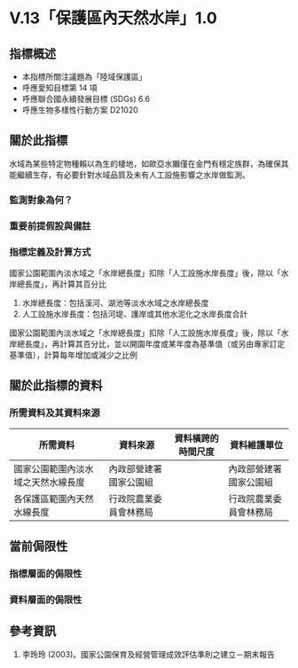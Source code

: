 # V.13「保護區內天然水岸」1.0


## 指標概述

* 本指標所關注議題為「陸域保護區」
* 呼應愛知目標第 14 項
* 呼應聯合國永續發展目標 (SDGs) 6.6
* 呼應生物多樣性行動方案 D21020


<script type="text/javascript" src="http://cdn.mathjax.org/mathjax/latest/MathJax.js?config=TeX-AMS-MML_HTMLorMML"></script>


## 關於此指標

水域為某些特定物種賴以為生的棲地，如歐亞水獺僅在金門有穩定族群，為確保其能繼續生存，有必要針對水域品質及未有人工設施影響之水岸做監測。 

### 監測對象為何？



### 重要前提假設與備註



### 指標定義及計算方式

國家公園範圍內淡水域之「水岸總長度」扣除「人工設施水岸長度」後，除以「水岸總長度」，再計算其百分比 

1. 水岸總長度：包括溪河、湖池等淡水水域之水岸總長度 
2. 人工設施水岸長度：包括河堤、護岸或其他水泥化之水岸長度合計

國家公園範圍內淡水域之「水岸總長度」扣除「人工設施水岸長度」後，除以「水岸總長度」，再計算其百分比，並以開園年度或某年度為基準值（或另由專家訂定基準值），計算每年增加或減少之比例


## 關於此指標的資料

### 所需資料及其資料來源

| 所需資料 | 資料來源 | 資料橫跨的時間尺度 | 資料維護單位 |
|-----|-----|-----|-----|
| 國家公園範圍內淡水域之天然水線長度  | 內政部營建署國家公園組 |  | 內政部營建署國家公園組 |
| 各保護區範圍內天然水線長度  | 行政院農業委員會林務局 |  | 行政院農業委員會林務局 |


## 當前侷限性

### 指標層面的侷限性



### 資料層面的侷限性


## 參考資訊
1. 李玲玲 (2003)。國家公園保育及經營管理成效評估準則之建立－期末報告 
